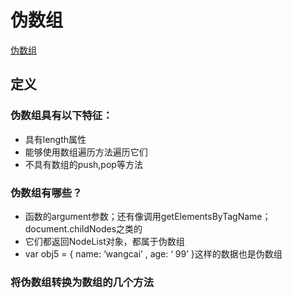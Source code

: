 <!--
 * @Description: 定义
 * @Autor: Leon
 * @Date: 2019-12-20 10:50:20
 * @LastEditors: Leon
 * @LastEditTime: 2019-12-20 10:52:03
 -->
# 伪数组

[伪数组](https://juejin.im/post/5df77264518825123f0c6245)

## 定义

### 伪数组具有以下特征：

- 具有length属性
- 能够使用数组遍历方法遍历它们
- 不具有数组的push,pop等方法

### 伪数组有哪些？

- 函数的argument参数；还有像调用getElementsByTagName；document.childNodes之类的
- 它们都返回NodeList对象，都属于伪数组
- var obj5 = { name: ‘wangcai’ , age: ‘ 99’ }这样的数据也是伪数组

### 将伪数组转换为数组的几个方法

